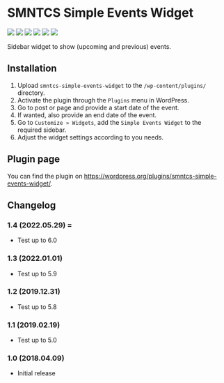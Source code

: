 # SMNTCS Simple Events Widget

[![](https://img.shields.io/github/license/nielslange/smntcs-simple-events-widget.svg)](https://www.gnu.org/licenses/old-licenses/gpl-2.0.en.html)
[![](https://plugintests.com/plugins/smntcs-simple-events-widget/wp-badge.svg)](https://plugintests.com/plugins/smntcs-simple-events-widget/latest)
[![](https://plugintests.com/plugins/smntcs-simple-events-widget/php-badge.svg)](https://plugintests.com/plugins/smntcs-simple-events-widget/latest)
[![](https://img.shields.io/wordpress/plugin/dt/smntcs-simple-events-widget.svg)](https://wordpress.org/plugins/smntcs-simple-events-widget/)
[![](https://img.shields.io/wordpress/plugin/v/smntcs-simple-events-widget.svg)](https://wordpress.org/plugins/smntcs-simple-events-widget/)
[![](https://img.shields.io/github/tag/nielslange/smntcs-simple-events-widget.svg)](https://wordpress.org/plugins/smntcs-simple-events-widget/)

Sidebar widget to show (upcoming and previous) events.

## Installation

1. Upload `smntcs-simple-events-widget` to the `/wp-content/plugins/` directory.
2. Activate the plugin through the `Plugins` menu in WordPress.
3. Go to post or page and provide a start date of the event.
4. If wanted, also provide an end date of the event.
5. Go to `Customize » Widgets`, add the `Simple Events Widget` to the required sidebar.
6. Adjust the widget settings according to you needs.

## Plugin page

You can find the plugin on https://wordpress.org/plugins/smntcs-simple-events-widget/.

## Changelog

### 1.4 (2022.05.29) =

-   Test up to 6.0

### 1.3 (2022.01.01)

-   Test up to 5.9

### 1.2 (2019.12.31)

-   Test up to 5.8

### 1.1 (2019.02.19)

-   Test up to 5.0

### 1.0 (2018.04.09)

-   Initial release
